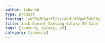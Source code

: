 ```yaml
---
author: tokodab
type: product
featimg: 1wW9FpZKqqrY5i2zcAVMiYMVgaD53uE6a
title: Jack Daniel Samsung Galaxy S9 Case
tags: [samsung, galaxy, s9]
category: [samsung]
---
```

